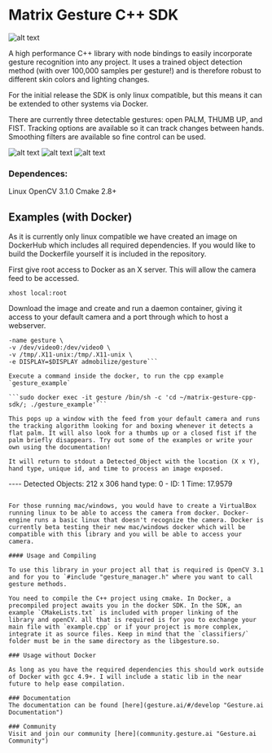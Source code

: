 # Matrix Gesture C++ SDK
![alt text](https://github.com/matrix-io/matrix-gesture-node-sdk/tree/master/examples/logo.png "Gesture.ai Logo")

A high performance C++ library with node bindings to easily incorporate gesture recognition into any project. It uses a trained object detection method (with over 100,000 samples per gesture!) and is therefore robust to different skin colors and lighting changes. 

For the initial release the SDK is only linux compatible, but this means it can be extended to other systems via Docker.

There are currently three detectable gestures: open PALM, THUMB UP, and FIST. Tracking options are available so it can track changes between hands. Smoothing filters are available so fine control can be used.

![alt text](https://github.com/matrix-io/matrix-gesture-node-sdk/tree/master/examples/palm "Palm")
![alt text](https://github.com/matrix-io/matrix-gesture-node-sdk/tree/master/examples/fist "Fist")
![alt text](https://github.com/matrix-io/matrix-gesture-node-sdk/tree/master/examples/thumb_up "Thumb Up")

### Dependences:
Linux
OpenCV 3.1.0
Cmake 2.8+

## Examples (with Docker)

As it is currently only linux compatible we have created an image on DockerHub which includes all required dependencies. If you would like to build the Dockerfile yourself it is included in the repository.

First give root access to Docker as an X server. This will allow the camera feed to be accessed.

```xhost local:root```

Download the image and create and run a daemon container, giving it access to your default camera and a port through which to host a webserver. 

```sudo docker run -itd -p 8080:8080 -p 3000:3000 --privileged \
-name gesture \
-v /dev/video0:/dev/video0 \
-v /tmp/.X11-unix:/tmp/.X11-unix \
-e DISPLAY=$DISPLAY admobilize/gesture```

Execute a command inside the docker, to run the cpp example `gesture_example`

```sudo docker exec -it gesture /bin/sh -c 'cd ~/matrix-gesture-cpp-sdk/; ./gesture_example'```

This pops up a window with the feed from your default camera and runs the tracking algorithm looking for and boxing whenever it detects a flat palm. It will also look for a thumbs up or a closed fist if the palm briefly disappears. Try out some of the examples or write your own using the documentation!

It will return to stdout a Detected_Object with the location (X x Y), hand type, unique id, and time to process an image exposed.

```
---- Detected Objects: 
212 x 306
hand type: 0 - ID: 1
Time: 17.9579
```

For those running mac/windows, you would have to create a VirtualBox running linux to be able to access the camera from docker. Docker-engine runs a basic linux that doesn't recognize the camera. Docker is currently beta testing their new mac/windows docker which will be compatible with this library and you will be able to access your camera. 

#### Usage and Compiling

To use this library in your project all that is required is OpenCV 3.1 and for you to `#include "gesture_manager.h" where you want to call gesture methods.

You need to compile the C++ project using cmake. In Docker, a precompiled project awaits you in the docker SDK. In the SDK, an example `CMakeLists.txt` is included with proper linking of the library and openCV. all that is required is for you to exchange your main file with `example.cpp` or if your project is more complex, integrate it as source files. Keep in mind that the `classifiers/` folder must be in the same directory as the libgesture.so.

### Usage without Docker

As long as you have the required dependencies this should work outside of Docker with gcc 4.9+. I will include a static lib in the near future to help ease compilation.

### Documentation
The documentation can be found [here](gesture.ai/#/develop "Gesture.ai Documentation")

### Community
Visit and join our community [here](community.gesture.ai "Gesture.ai Community")
